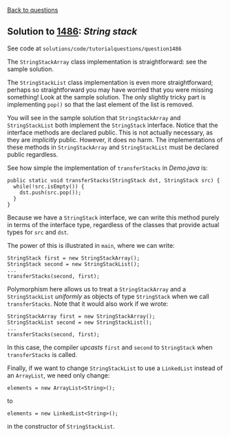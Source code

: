 [Back to questions](../README.md)

## Solution to [1486](../questions/1486): *String stack*

See code at `solutions/code/tutorialquestions/question1486`

The `StringStackArray` class implementation is straightforward: see the sample solution.

The `StringStackList` class implementation is even more straightforward; perhaps so straightforward you may have
worried that you were missing something!  Look at the sample solution.  The only slightly tricky part is implementing `pop()`
so that the last element of the list is removed.

You will see in the sample solution that `StringStackArray` and `StringStackList` both implement
the `StringStack` interface.  Notice that the interface methods are declared public.  This is not actually
necessary, as they are *implicitly* public.  However, it does no harm.  The implementations of these methods in
`StringStackArray` and `StringStackList` must be declared public regardless.

See how simple the implementation of `transferStacks` in *Demo.java* is:

```
public static void transferStacks(StringStack dst, StringStack src) {
  while(!src.isEmpty()) {
    dst.push(src.pop());
  }
}
```

Because we have a `StringStack` interface, we can write this method purely in terms of the interface
type, regardless of the classes that provide actual types for `src` and `dst`.

The power of this is illustrated in `main`, where we can write:

```
StringStack first = new StringStackArray();
StringStack second = new StringStackList();
...
transferStacks(second, first);
```

Polymorphism here allows us to treat a `StringStackArray` and a `StringStackList` *uniformly*
as objects of type `StringStack` when we call `transferStacks`.  Note that it would also work if we wrote:

```
StringStackArray first = new StringStackArray();
StringStackList second = new StringStackList();
...
transferStacks(second, first);
```

In this case, the compiler *upcasts* `first` and `second` to `StringStack` when `transferStacks` is called.

Finally, if we want to change `StringStackList` to use a `LinkedList` instead of an `ArrayList`, we need only change:
```
elements = new ArrayList<String>();
```
to
```
elements = new LinkedList<String>();
```
in the constructor of `StringStackList`.
